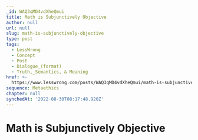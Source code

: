 ```yaml
---
_id: WAQ3qMD4vdXheQmui
title: Math is Subjunctively Objective
author: null
url: null
slug: math-is-subjunctively-objective
type: post
tags:
  - LessWrong
  - Concept
  - Post
  - Dialogue_(format)
  - Truth,_Semantics, & Meaning
href: >-
  https://www.lesswrong.com/posts/WAQ3qMD4vdXheQmui/math-is-subjunctively-objective
sequence: Metaethics
chapter: null
synchedAt: '2022-08-30T08:17:48.920Z'
---
```

# Math is Subjunctively Objective


